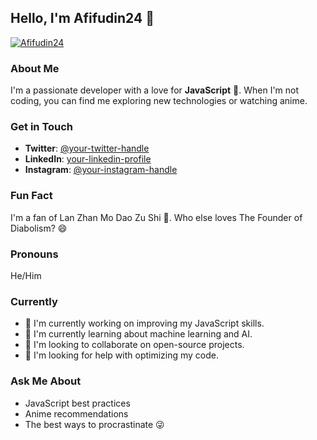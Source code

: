 ## Hello, I'm Afifudin24 👋

[![Afifudin24](https://avatars.githubusercontent.com/u/your-github-id?v=4)](https://github.com/afifudin24)

### About Me

I'm a passionate developer with a love for **JavaScript** 🚀. When I'm not coding, you can find me exploring new technologies or watching anime.

### Get in Touch

* **Twitter**: [@your-twitter-handle](https://twitter.com/your-twitter-handle)
* **LinkedIn**: [your-linkedin-profile](https://www.linkedin.com/in/your-linkedin-profile/)
* **Instagram**: [@your-instagram-handle](https://www.instagram.com/your-instagram-handle/)

### Fun Fact

I'm a fan of Lan Zhan Mo Dao Zu Shi 🎯. Who else loves The Founder of Diabolism? 😄

### Pronouns

He/Him

### Currently

* 🔭 I'm currently working on improving my JavaScript skills.
* 🌱 I'm currently learning about machine learning and AI.
* 👯 I'm looking to collaborate on open-source projects.
* 🤔 I'm looking for help with optimizing my code.

### Ask Me About

* JavaScript best practices
* Anime recommendations
* The best ways to procrastinate 😜
